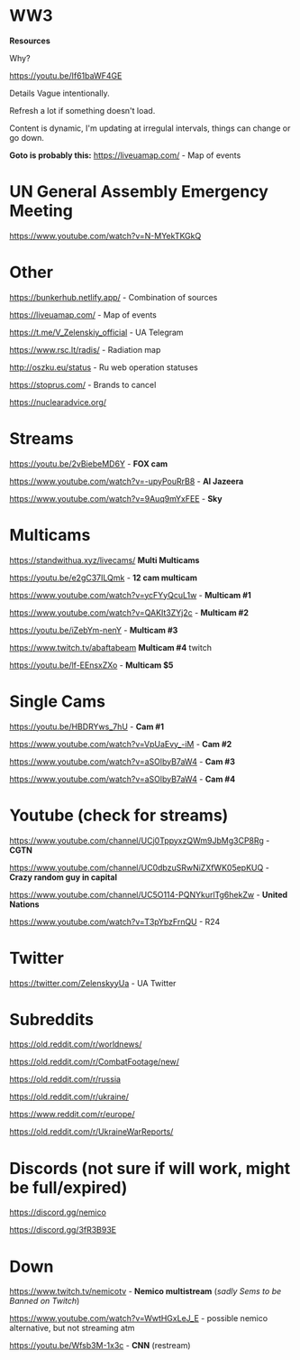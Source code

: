 # WW3
**Resources**

Why?

https://youtu.be/If61baWF4GE

Details Vague intentionally.

Refresh a lot if something doesn't load.

Content is dynamic, I'm updating at irregulal intervals, things can change or go down.

**Goto is probably this:**
https://liveuamap.com/ - Map of events

# UN General Assembly Emergency Meeting

https://www.youtube.com/watch?v=N-MYekTKGkQ

# Other

https://bunkerhub.netlify.app/ - Combination of sources

https://liveuamap.com/ - Map of events

https://t.me/V_Zelenskiy_official - UA Telegram

https://www.rsc.lt/radis/ - Radiation map

http://oszku.eu/status - Ru web operation statuses

https://stoprus.com/ - Brands to cancel

https://nuclearadvice.org/

# Streams

https://youtu.be/2vBiebeMD6Y - **FOX cam**

https://www.youtube.com/watch?v=-upyPouRrB8 - **Al Jazeera**

https://www.youtube.com/watch?v=9Auq9mYxFEE - **Sky**

# Multicams

https://standwithua.xyz/livecams/ **Multi Multicams**

https://youtu.be/e2gC37ILQmk - **12 cam multicam**

https://www.youtube.com/watch?v=ycFYyQcuL1w - **Multicam #1**

https://www.youtube.com/watch?v=QAKIt3ZYj2c - **Multicam #2**

https://youtu.be/iZebYm-nenY - **Multicam #3**

https://www.twitch.tv/abaftabeam **Multicam #4** twitch

https://youtu.be/lf-EEnsxZXo - **Multicam $5**

# Single Cams

https://youtu.be/HBDRYws_7hU - **Cam #1**

https://www.youtube.com/watch?v=VpUaEvy_-iM - **Cam #2**

https://www.youtube.com/watch?v=aSOlbyB7aW4 - **Cam #3**

https://www.youtube.com/watch?v=aSOlbyB7aW4 - **Cam #4**

# Youtube (check for streams)

https://www.youtube.com/channel/UCj0TppyxzQWm9JbMg3CP8Rg - **CGTN**

https://www.youtube.com/channel/UC0dbzuSRwNiZXfWK05epKUQ - **Crazy random guy in capital**

https://www.youtube.com/channel/UC5O114-PQNYkurlTg6hekZw - **United Nations**

https://www.youtube.com/watch?v=T3pYbzFrnQU - R24

# Twitter

https://twitter.com/ZelenskyyUa - UA Twitter

# Subreddits

https://old.reddit.com/r/worldnews/

https://old.reddit.com/r/CombatFootage/new/

https://old.reddit.com/r/russia

https://old.reddit.com/r/ukraine/

https://www.reddit.com/r/europe/

https://old.reddit.com/r/UkraineWarReports/

# Discords (not sure if will work, might be full/expired)

https://discord.gg/nemico

https://discord.gg/3fR3B93E

# Down

https://www.twitch.tv/nemicotv - **Nemico multistream** (_sadly Sems to be Banned on Twitch_)

https://www.youtube.com/watch?v=WwtHGxLeJ_E - possible nemico alternative, but not streaming atm

https://youtu.be/Wfsb3M-1x3c - **CNN** (restream)
